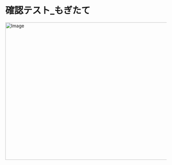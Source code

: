 # 確認テスト_ もぎたて






<img width="770" height="428" alt="Image" src="https://github.com/user-attachments/assets/2768b1f0-5e08-43e9-87dd-e37b36ff449b" />
